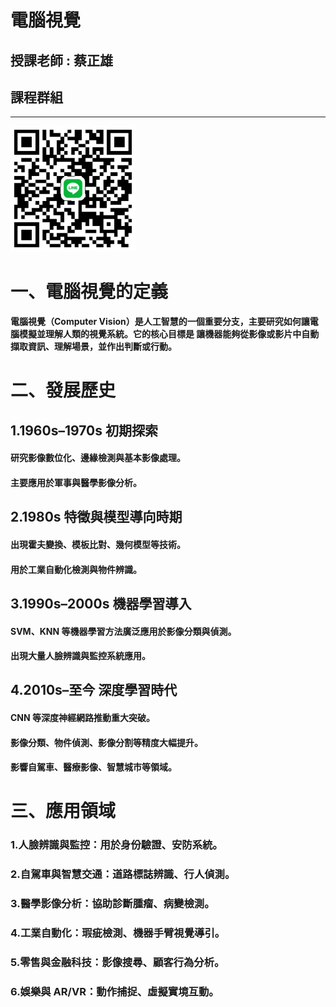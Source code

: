 # 電腦視覺

## 授課老師 : 蔡正雄

## 課程群組 
<hr>
<img src="LineGroup.jpg" width=200 height=200 />


# 一、電腦視覺的定義
#### 電腦視覺（Computer Vision）是人工智慧的一個重要分支，主要研究如何讓電腦模擬並理解人類的視覺系統。它的核心目標是 讓機器能夠從影像或影片中自動擷取資訊、理解場景，並作出判斷或行動。

# 二、發展歷史

## 1.1960s–1970s 初期探索
#### 研究影像數位化、邊緣檢測與基本影像處理。
#### 主要應用於軍事與醫學影像分析。

## 2.1980s 特徵與模型導向時期
#### 出現霍夫變換、模板比對、幾何模型等技術。
#### 用於工業自動化檢測與物件辨識。

## 3.1990s–2000s 機器學習導入
#### SVM、KNN 等機器學習方法廣泛應用於影像分類與偵測。
#### 出現大量人臉辨識與監控系統應用。

## 4.2010s–至今 深度學習時代
#### CNN 等深度神經網路推動重大突破。
#### 影像分類、物件偵測、影像分割等精度大幅提升。
#### 影響自駕車、醫療影像、智慧城市等領域。

# 三、應用領域
### 1.人臉辨識與監控：用於身份驗證、安防系統。
### 2.自駕車與智慧交通：道路標誌辨識、行人偵測。
### 3.醫學影像分析：協助診斷腫瘤、病變檢測。
### 4.工業自動化：瑕疵檢測、機器手臂視覺導引。
### 5.零售與金融科技：影像搜尋、顧客行為分析。
### 6.娛樂與 AR/VR：動作捕捉、虛擬實境互動。

